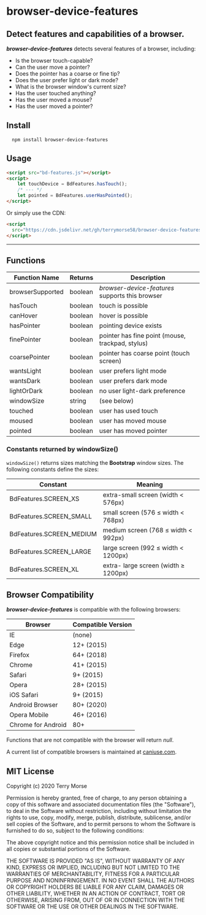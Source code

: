 # browser-device-features

Detect features and capabilities of a browser.
---
***browser-device-features*** detects several features of a browser, including:

* Is the browser touch-capable?
* Can the user move a pointer?
* Does the pointer has a coarse or fine tip?
* Does the user prefer light or dark mode?
* What is the browser window's current size?
* Has the user touched anything?
* Has the user moved a mouse?
* Has the user moved a pointer?

## Install
```shell script
  npm install browser-device-features
```
## Usage
```html
<script src="bd-features.js"></script>
<script>
    let touchDevice = BdFeatures.hasTouch();
    /* --- */
    let pointed = BdFeatures.userHasPointed();
</script>
```
Or simply use the CDN:
```html
<script
  src="https://cdn.jsdelivr.net/gh/terrymorse58/browser-device-features/bd-features.js">
</script>
```
---
## Functions

Function Name       | Returns   | Description
------------------- | --------- | -----------
browserSupported    | boolean   | *browser-device-features* supports this browser
hasTouch            | boolean   | touch is possible
canHover            | boolean   | hover is possible
hasPointer          | boolean   | pointing device exists
finePointer         | boolean   | pointer has fine point (mouse, trackpad, stylus)
coarsePointer       | boolean   | pointer has coarse point (touch screen) 
wantsLight          | boolean   | user prefers light mode
wantsDark           | boolean   | user prefers dark mode
lightOrDark         | boolean   | no user light-dark preference
windowSize          | string    | (see below)
touched             | boolean   | user has used touch
moused              | boolean   | user has moved mouse
pointed             | boolean   | user has moved pointer

### Constants returned by windowSize()

`windowSize()` returns sizes matching the **Bootstrap** window sizes. The
 following constants define the sizes:

Constant                  | Meaning
------------------------- | -------
BdFeatures.SCREEN_XS      | extra-small screen (width < 576px)
BdFeatures.SCREEN_SMALL   | small screen (576 ≤ width < 768px)
BdFeatures.SCREEN_MEDIUM  | medium screen (768 ≤ width < 992px)
BdFeatures.SCREEN_LARGE   | large screen (992 ≤ width < 1200px)
BdFeatures.SCREEN_XL      | extra- large screen (width ≥ 1200px)

## Browser Compatibility

***browser-device-features*** is compatible with the following browsers:

Browser            | Compatible Version
------------------ | ------------------
IE                 | (none)
Edge               | 12+ (2015)
Firefox            | 64+ (2018)
Chrome             | 41+ (2015)
Safari             | 9+ (2015)
Opera              | 28+ (2015)
iOS Safari         | 9+ (2015)
Android Browser    | 80+ (2020)
Opera Mobile       | 46+ (2016)
Chrome for Android | 80+

Functions that are not compatible with the browser
 will return *null*.
 
A current list of compatible browsers is maintained at
[caniuse.com](https://caniuse.com/#search=media%20query%20pointer).

## MIT License

Copyright (c) 2020 Terry Morse

Permission is hereby granted, free of charge, to any person obtaining a copy
of this software and associated documentation files (the "Software"), to deal
in the Software without restriction, including without limitation the rights
to use, copy, modify, merge, publish, distribute, sublicense, and/or sell
copies of the Software, and to permit persons to whom the Software is
furnished to do so, subject to the following conditions:

The above copyright notice and this permission notice shall be included in all
copies or substantial portions of the Software.

THE SOFTWARE IS PROVIDED "AS IS", WITHOUT WARRANTY OF ANY KIND, EXPRESS OR
IMPLIED, INCLUDING BUT NOT LIMITED TO THE WARRANTIES OF MERCHANTABILITY,
FITNESS FOR A PARTICULAR PURPOSE AND NONINFRINGEMENT. IN NO EVENT SHALL THE
AUTHORS OR COPYRIGHT HOLDERS BE LIABLE FOR ANY CLAIM, DAMAGES OR OTHER
LIABILITY, WHETHER IN AN ACTION OF CONTRACT, TORT OR OTHERWISE, ARISING FROM,
OUT OF OR IN CONNECTION WITH THE SOFTWARE OR THE USE OR OTHER DEALINGS IN THE
SOFTWARE.
